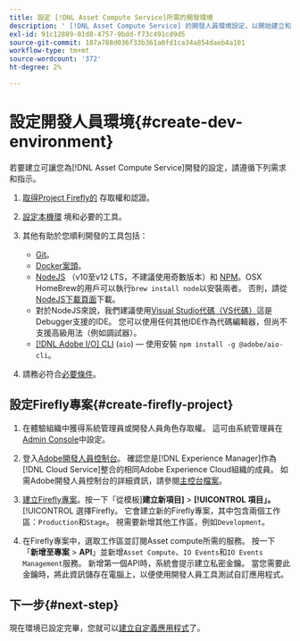 ```yaml
---
title: 設定 [!DNL Asset Compute Service]所需的開發環境
description: ' [!DNL Asset Compute Service] 的開發人員環境設定，以開始建立和測試自訂程式碼。'
exl-id: 91c12889-01d8-4757-9bdd-f73c491cd9d5
source-git-commit: 187a788d036f33b361a0fd1ca34a854daeb4a101
workflow-type: tm+mt
source-wordcount: '372'
ht-degree: 2%

---
```


# 設定開發人員環境{#create-dev-environment}

若要建立可讓您為[!DNL Asset Compute Service]開發的設定，請遵循下列需求和指示。

1. [取得Project Firefly的](https://github.com/AdobeDocs/project-firefly/blob/master/getting_started/setup.md#acquire-access-and-credentials) 存取權和認證。

1. [設定本機環](https://github.com/AdobeDocs/project-firefly/blob/master/getting_started/setup.md#local-environment-set-up) 境和必要的工具。

1. 其他有助於您順利開發的工具包括：

   * [Git](https://git-scm.com/)。
   * [Docker案頭](https://www.docker.com/get-started)。
   * [NodeJS](https://nodejs.org) （v10至v12 LTS，不建議使用奇數版本）和 [NPM](https://www.npmjs.com)。OSX HomeBrew的用戶可以執行`brew install node`以安裝兩者。 否則，請從[NodeJS下載頁面](https://nodejs.org/en/)下載。
   * 對於NodeJS來說，我們建議使用[Visual Studio代碼（VS代碼）](https://code.visualstudio.com)這是Debugger支援的IDE。 您可以使用任何其他IDE作為代碼編輯器，但尚不支援高級用法（例如調試器）。
   * [[!DNL Adobe I/O] CLI](https://github.com/adobe/aio-cli) (`aio`) — 使用安裝 `npm install -g @adobe/aio-cli`。

1. 請務必符合[必要條件](/help/understand-extensibility.md#prerequisites-and-provisioning)。

## 設定Firefly專案{#create-firefly-project}

1. 在體驗組織中獲得系統管理員或開發人員角色存取權。 這可由系統管理員在[Admin Console](https://adminconsole.adobe.com/overview)中設定。

1. 登入[Adobe開發人員控制台](https://console.adobe.io/)。 確認您是[!DNL Experience Manager]作為[!DNL Cloud Service]整合的相同Adobe Experience Cloud組織的成員。 如需Adobe開發人員控制台的詳細資訊，請參閱[主控台檔案](https://www.adobe.io/apis/experienceplatform/console/docs.html)。

1. [建立Firefly專案](https://www.adobe.io/apis/experienceplatform/project-firefly/docs.html#!AdobeDocs/project-firefly/master/getting_started/first_app.md)。按一下「從模板&#x200B;]**建立新項目]** > **[!UICONTROL 項目」。**[!UICONTROL &#x200B;選擇Firefly。 它會建立新的Firefly專案，其中包含兩個工作區：`Production`和`Stage`。 視需要新增其他工作區，例如`Development`。

1. 在Firefly專案中，選取工作區並訂閱Asset compute所需的服務。 按一下「**新增至專案** > **API**」並新增`Asset Compute`、`IO Events`和`IO Events Management`服務。 新增第一個API時，系統會提示建立私密金鑰。 當您需要此金鑰時，將此資訊儲存在電腦上，以便使用開發人員工具測試自訂應用程式。

## 下一步{#next-step}

現在環境已設定完畢，您就可以[建立自定義應用程式](develop-custom-application.md)了。

<!-- TBD items for later:
 
* Any steps in the beginning that lead to gotchas later should be called out for caution? For example,
  * don't change some defaults initially
  * know risks when deviating from standard path
  * naming conventions to follow
  * Retrieve and format credentials (YAML file details)
-->
